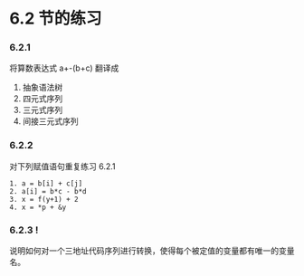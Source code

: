 # 6.2 节的练习

### 6.2.1

将算数表达式 a+-(b+c) 翻译成

1. 抽象语法树
2. 四元式序列
3. 三元式序列
4. 间接三元式序列

### 6.2.2

对下列赋值语句重复练习 6.2.1

    1. a = b[i] + c[j]
    2. a[i] = b*c - b*d
    3. x = f(y+1) + 2
    4. x = *p + &y

### 6.2.3 !

说明如何对一个三地址代码序列进行转换，使得每个被定值的变量都有唯一的变量名。